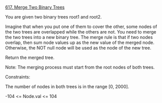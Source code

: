 [617. Merge Two Binary Trees](https://leetcode.com/problems/merge-two-binary-trees/)

You are given two binary trees root1 and root2.

Imagine that when you put one of them to cover the other, some nodes of the two trees are overlapped while the others are not. You need to merge the two trees into a new binary tree. The merge rule is that if two nodes overlap, then sum node values up as the new value of the merged node. Otherwise, the NOT null node will be used as the node of the new tree.

Return the merged tree.

Note: The merging process must start from the root nodes of both trees.

Constraints:

The number of nodes in both trees is in the range [0, 2000].

-104 <= Node.val <= 104